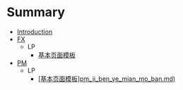 # Summary

* [Introduction](README.md)
* [FX](fx.md)
   * LP
       * [基本页面模板](fx_ji_ben_ye_mian_mo_ban.md)
* [PM](pm.md)
   * LP
       * [[基本页面模板]pm_ji_ben_ye_mian_mo_ban.md)](pm_ji_ben_ye_mian_mo_ban.md)

